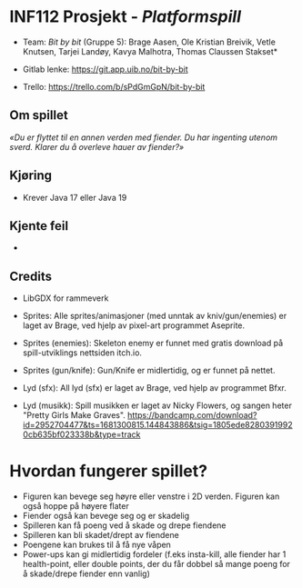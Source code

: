 # INF112 Prosjekt - *Platformspill*

* Team: *Bit by bit* (Gruppe 5): Brage Aasen, Ole Kristian Breivik, Vetle Knutsen, Tarjei Landøy, Kavya Malhotra, Thomas Claussen Stakset*

* Gitlab lenke: https://git.app.uib.no/bit-by-bit
* Trello: https://trello.com/b/sPdGmGpN/bit-by-bit

## Om spillet
*«Du er flyttet til en annen verden med fiender. Du har ingenting utenom sverd. Klarer du å overleve hauer av fiender?»*

## Kjøring
* Krever Java 17 eller Java 19

## Kjente feil
* 

## Credits
* LibGDX for rammeverk

* Sprites: Alle sprites/animasjoner (med unntak av kniv/gun/enemies) er laget av Brage, ved hjelp av pixel-art programmet Aseprite.

* Sprites (enemies): Skeleton enemy er funnet med gratis download på spill-utviklings nettsiden itch.io.
* Sprites (gun/knife): Gun/Knife er midlertidig, og er funnet på nettet.

* Lyd (sfx): All lyd (sfx) er laget av Brage, ved hjelp av programmet Bfxr.
* Lyd (musikk): Spill musikken er laget av Nicky Flowers, og sangen heter "Pretty Girls Make Graves".
    https://bandcamp.com/download?id=2952704477&ts=1681300815.144843886&tsig=1805ede82803919920cb635bf023338b&type=track

# Hvordan fungerer spillet?
* Figuren kan bevege seg høyre eller venstre i 2D verden. Figuren kan også hoppe på høyere flater
* Fiender også kan bevege seg og er skadelig
* Spilleren kan få poeng ved å skade og drepe fiendene
* Spilleren kan bli skadet/drept av fiendene
* Poengene kan brukes til å få nye våpen
* Power-ups kan gi midlertidig fordeler (f.eks insta-kill, alle fiender har 1 health-point, eller double points, der du får dobbel så mange poeng for å skade/drepe fiender enn vanlig)
